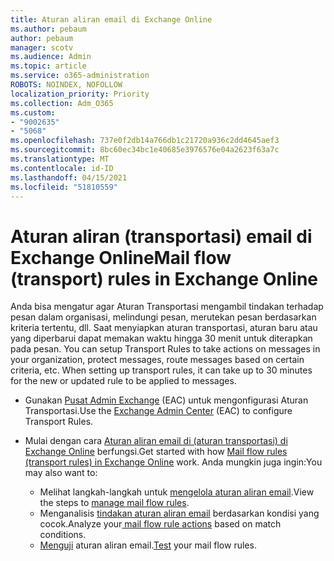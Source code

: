 ```yaml
---
title: Aturan aliran email di Exchange Online
ms.author: pebaum
author: pebaum
manager: scotv
ms.audience: Admin
ms.topic: article
ms.service: o365-administration
ROBOTS: NOINDEX, NOFOLLOW
localization_priority: Priority
ms.collection: Adm_O365
ms.custom:
- "9002635"
- "5068"
ms.openlocfilehash: 737e0f2db14a766db1c21720a936c2dd4645aef3
ms.sourcegitcommit: 8bc60ec34bc1e40685e3976576e04a2623f63a7c
ms.translationtype: MT
ms.contentlocale: id-ID
ms.lasthandoff: 04/15/2021
ms.locfileid: "51810559"
---
```

# <a name="mail-flow-transport-rules-in-exchange-online"></a><span data-ttu-id="34bd7-102">Aturan aliran (transportasi) email di Exchange Online</span><span class="sxs-lookup"><span data-stu-id="34bd7-102">Mail flow (transport) rules in Exchange Online</span></span>

<span data-ttu-id="34bd7-103">Anda bisa mengatur agar Aturan Transportasi mengambil tindakan terhadap pesan dalam organisasi, melindungi pesan, merutekan pesan berdasarkan kriteria tertentu, dll. Saat menyiapkan aturan transportasi, aturan baru atau yang diperbarui dapat memakan waktu hingga 30 menit untuk diterapkan pada pesan. </span><span class="sxs-lookup"><span data-stu-id="34bd7-103">You can setup Transport Rules to take actions on messages in your organization, protect messages, route messages based on certain criteria, etc.  When setting up transport rules, it can take up to 30 minutes for the new or updated rule to be applied to messages.</span></span>

- <span data-ttu-id="34bd7-104">Gunakan [Pusat Admin Exchange](https://go.microsoft.com/fwlink/p/?linkid=834822) (EAC) untuk mengonfigurasi Aturan Transportasi.</span><span class="sxs-lookup"><span data-stu-id="34bd7-104">Use the [Exchange Admin Center](https://go.microsoft.com/fwlink/p/?linkid=834822) (EAC) to configure Transport Rules.</span></span>

- <span data-ttu-id="34bd7-105">Mulai dengan cara [Aturan aliran email di (aturan transportasi) di Exchange Online](https://docs.microsoft.com/exchange/security-and-compliance/mail-flow-rules/mail-flow-rules) berfungsi.</span><span class="sxs-lookup"><span data-stu-id="34bd7-105">Get started with how [Mail flow rules (transport rules) in Exchange Online](https://docs.microsoft.com/exchange/security-and-compliance/mail-flow-rules/mail-flow-rules) work.</span></span> <span data-ttu-id="34bd7-106">Anda mungkin juga ingin:</span><span class="sxs-lookup"><span data-stu-id="34bd7-106">You may also want to:</span></span>

    - <span data-ttu-id="34bd7-107">Melihat langkah-langkah untuk [mengelola aturan aliran email](https://docs.microsoft.com/exchange/security-and-compliance/mail-flow-rules/manage-mail-flow-rules).</span><span class="sxs-lookup"><span data-stu-id="34bd7-107">View the steps to [manage mail flow rules](https://docs.microsoft.com/exchange/security-and-compliance/mail-flow-rules/manage-mail-flow-rules).</span></span>
    - <span data-ttu-id="34bd7-108">Menganalisis [tindakan aturan aliran email](https://docs.microsoft.com/exchange/security-and-compliance/mail-flow-rules/mail-flow-rule-actions) berdasarkan kondisi yang cocok.</span><span class="sxs-lookup"><span data-stu-id="34bd7-108">Analyze your[ mail flow rule actions](https://docs.microsoft.com/exchange/security-and-compliance/mail-flow-rules/mail-flow-rule-actions) based on match conditions.</span></span>
    - <span data-ttu-id="34bd7-109">[Menguji](https://docs.microsoft.com/exchange/security-and-compliance/mail-flow-rules/test-mail-flow-rules) aturan aliran email.</span><span class="sxs-lookup"><span data-stu-id="34bd7-109">[Test](https://docs.microsoft.com/exchange/security-and-compliance/mail-flow-rules/test-mail-flow-rules) your mail flow rules.</span></span>
